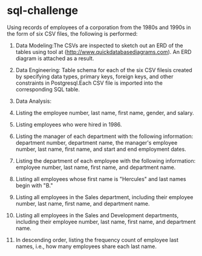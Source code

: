 # sql-challenge
Using records of employees of a corporation from the 1980s and 1990s in the form of six CSV files, the following is performed:


1. Data Modeling:The CSVs are inspected to sketch out an ERD of the tables using tool at (http://www.quickdatabasediagrams.com). An ERD diagram is attached as a result.

2. Data Engineering: Table schema for each of the six CSV filesis created by specifying data types, primary keys, foreign keys, and other constraints in Postgresql.Each CSV file is imported into the corresponding SQL table.

3. Data Analysis:
1. Listing the employee number, last name, first name, gender, and salary.

2. Listing employees who were hired in 1986.

3. Listing the manager of each department with the following information: department number, department name, the manager's employee number, last name, first name, and start and end employment dates.

4. Listing the department of each employee with the following information: employee number, last name, first name, and department name.

5. Listing all employees whose first name is "Hercules" and last names begin with "B."

6. Listing all employees in the Sales department, including their employee number, last name, first name, and department name.

7. Listing all employees in the Sales and Development departments, including their employee number, last name, first name, and department name.

8. In descending order, listing the frequency count of employee last names, i.e., how many employees share each last name.

